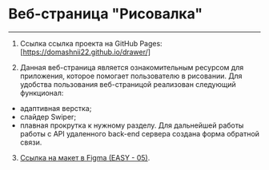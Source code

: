  # Веб-страница "Рисовалка"

---

1. Ссылка ссылка проекта на GitHub Pages: [https://domashnii22.github.io/drawer/]

2. Данная веб-страница является ознакомительным ресурсом для приложения, которое помогает пользователю в рисовании. Для удобства пользования веб-страницой реализован следующий функционал:
- адаптивная верстка;
- слайдер Swiper;
- плавная прокрутка к нужному разделу.
Для дальнейшей работы работы с API удаленного back-end сервера создана форма обратной связи.

3. [Ссылка на макет в Figma (EASY - 05)](https://www.figma.com/file/G3UWFlQmNtNs67751YiDH2/Month-of-Landings_external-link?node-id=2%3A1693&t=oGXYdp6F4haimQkc-1).


